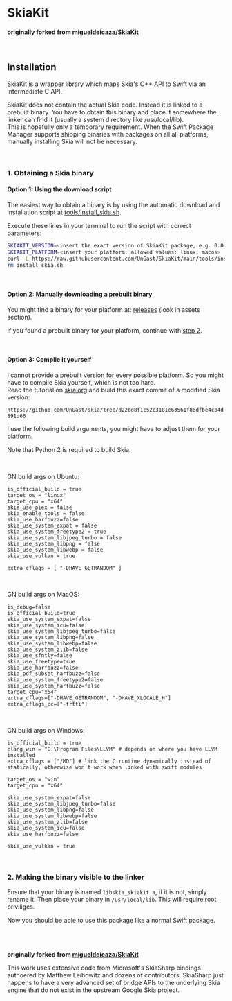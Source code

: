 # SkiaKit

**originally forked from [migueldeicaza/SkiaKit](https://github.com/migueldeicaza/SkiaKit)**

<br>

## Installation

SkiaKit is a wrapper library which maps Skia's C++ API to Swift via an intermediate C API.

SkiaKit does not contain the actual Skia code. Instead it is linked to a prebuilt binary. You have to obtain this binary and place it somewhere the linker can find it (usually a system directory like /usr/local/lib).  
This is hopefully only a temporary requirement. When the Swift Package Manager supports shipping binaries with packages on all all platforms, manually installing Skia will not be necessary.

<br>

### **1. Obtaining a Skia binary**

#### **Option 1: Using the download script**

The easiest way to obtain a binary is by using the automatic download and installation script at [tools/install_skia.sh](https://github.com/UnGast/SkiaKit/blob/main/tools/install_skia.sh).

Execute these lines in your terminal to run the script with correct parameters:

```bash
SKIAKIT_VERSION=<insert the exact version of SkiaKit package, e.g. 0.0.1>
SKIAKIT_PLATFORM=<insert your platform, allowed values: linux, macos>
curl -L https://raw.githubusercontent.com/UnGast/SkiaKit/main/tools/install_skia.sh --output install_skia.sh && chmod +x install_skia.sh && sudo ./install_skia.sh $SKIAKIT_PLATFORM $SKIAKIT_VERSION
rm install_skia.sh
```

<br>

#### **Option 2: Manually downloading a prebuilt binary**

You might find a binary for your platform at: [releases](https://github.com/UnGast/SkiaKit/releases) (look in assets section).

If you found a prebuilt binary for your platform, continue with [step 2](#step2).

<br>

#### **Option 3: Compile it yourself**

I cannot provide a prebuilt version for every possible platform. So you might have to compile Skia yourself, which is not too hard.  
Read the tutorial on [skia.org](https://skia.org/docs/user/build/) and build this exact commit of a modified Skia version:

`https://github.com/UnGast/skia/tree/d22bd8f1c52c3181e63561f88dfbe4cb4d891d66`

I use the following build arguments, you might have to adjust them for your platform.

Note that Python 2 is required to build Skia.

<br>

GN build args on Ubuntu:

```
is_official_build = true
target_os = "linux"
target_cpu = "x64"
skia_use_piex = false
skia_enable_tools = false
skia_use_harfbuzz=false
skia_use_system_expat = false
skia_use_system_freetype2 = true
skia_use_system_libjpeg_turbo = false
skia_use_system_libpng = false
skia_use_system_libwebp = false
skia_use_vulkan = true

extra_cflags = [ "-DHAVE_GETRANDOM" ]
```

<br>

GN build args on MacOS:

```
is_debug=false
is_official_build=true
skia_use_system_expat=false
skia_use_system_icu=false
skia_use_system_libjpeg_turbo=false 
skia_use_system_libpng=false
skia_use_system_libwebp=false
skia_use_system_zlib=false
skia_use_sfntly=false
skia_use_freetype=true
skia_use_harfbuzz=false
skia_pdf_subset_harfbuzz=false
skia_use_system_freetype2=false
skia_use_system_harfbuzz=false
target_cpu="x64"
extra_cflags=["-DHAVE_GETRANDOM", "-DHAVE_XLOCALE_H"]
extra_cflags_cc=["-frtti"]
```

<br>

GN build args on Windows:

```
is_official_build = true
clang_win = "C:\Program Files\LLVM" # depends on where you have LLVM installed
extra_cflags = ["/MD"] # link the C runtime dynamically instead of statically, otherwise won't work when linked with swift modules

target_os = "win"
target_cpu = "x64"

skia_use_system_expat=false
skia_use_system_libjpeg_turbo=false
skia_use_system_libpng=false
skia_use_system_libwebp=false
skia_use_system_zlib=false
skia_use_system_icu=false
skia_use_harfbuzz=false

skia_use_vulkan = true
```

<br>

<a name="step2"></a>
### **2. Making the binary visible to the linker**
Ensure that your binary is named `libskia_skiakit.a`, if it is not, simply rename it.
Then place your binary in `/usr/local/lib`. This will require root priviliges.

Now you should be able to use this package like a normal Swift package.

<br>

<br>

**originally forked from [migueldeicaza/SkiaKit](https://github.com/migueldeicaza/SkiaKit)**

This work uses extensive code from Microsoft's SkiaSharp bindings authoered by 
Matthew Leibowitz and dozens of contributors. SkiaSharp just happens to have
a very advanced set of bridge APIs to the underlying Skia engine that do not 
exist in the upstream Google Skia project.
